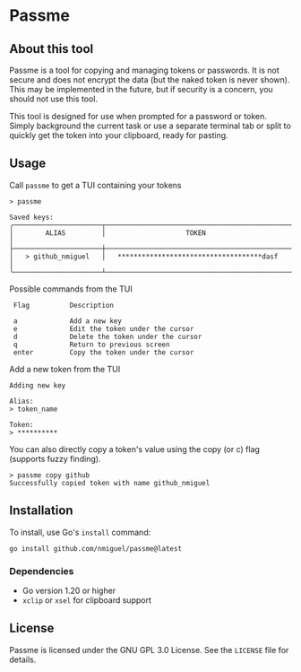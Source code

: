# Passme

## About this tool

Passme is a tool for copying and managing tokens or passwords. It is not secure and does not encrypt the data (but the naked token is never shown). This may be implemented in the future, but if security is a concern, you should not use this tool.

This tool is designed for use when prompted for a password or token. Simply background the current task or use a separate terminal tab or split to quickly get the token into your clipboard, ready for pasting.

## Usage

Call `passme` to get a TUI containing your tokens
```
> passme

Saved keys:
╭──────────────────────┬──────────────────────────────────────────────╮
│        ALIAS         │                    TOKEN                     │
├──────────────────────┼──────────────────────────────────────────────┤
│   > github_nmiguel   │   ************************************dasf   │
╰──────────────────────┴──────────────────────────────────────────────╯
```
Possible commands from the TUI
```
 Flag          Description

 a             Add a new key
 e             Edit the token under the cursor
 d             Delete the token under the cursor
 q             Return to previous screen
 enter         Copy the token under the cursor
```
Add a new token from the TUI
```
Adding new key

Alias:
> token_name

Token:
> **********
```
You can also directly copy a token's value using the copy (or c) flag (supports fuzzy finding).
```
> passme copy github
Successfully copied token with name github_nmiguel
```

## Installation

To install, use Go's `install` command:

`go install github.com/nmiguel/passme@latest`

### Dependencies

- Go version 1.20 or higher
- `xclip` or `xsel` for clipboard support

## License

Passme is licensed under the GNU GPL 3.0 License. See the `LICENSE` file for details.
